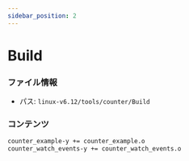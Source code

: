 ```yaml
---
sidebar_position: 2
---
```

# Build

### ファイル情報

- パス: `linux-v6.12/tools/counter/Build`

### コンテンツ

```txt
counter_example-y += counter_example.o
counter_watch_events-y += counter_watch_events.o

```
